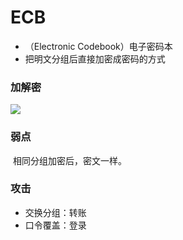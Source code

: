 # ECB

- （Electronic Codebook）电子密码本
- 把明文分组后直接加密成密码的方式

### 加解密

![](D:\person\person_books\GitBook\Cryptology\ch3\image\ECB模式.png)

### 弱点

​	相同分组加密后，密文一样。

### 攻击

- 交换分组：转账
- 口令覆盖：登录